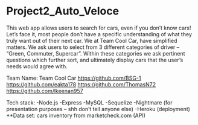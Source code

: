# Project2_Auto_Veloce
This web app allows users to search for cars, even if you don’t know cars! Let’s face it, most people don’t have a specific understanding of what they truly want out of their next car. We at Team Cool Car, have simplified matters. We ask users to select from 3 different categories of driver – “Green, Commuter, Supercar”. Within these categories we ask pertinent questions which further sort, and ultimately display cars that the user’s needs would agree with.

Team Name: Team Cool Car
https://github.com/BSG-1
https://github.com/eakta178
https://github.com/ThomasN72
https://github.com/lkeenan957

Tech stack: 
	-Node.js
	-Express
	-MySQL
	-Sequelize
	-Nightmare (for presentation purposes – shh don’t tell anyone else)
	-Heroku (deployment)
**Data set: cars inventory from marketcheck.com (API)





